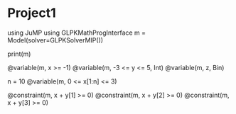 # Project1



using JuMP
using GLPKMathProgInterface
m = Model(solver=GLPKSolverMIP())

print(m)

@variable(m, x >= -1)
@variable(m, -3 <= y <= 5, Int)
@variable(m, z, Bin)


n = 10
@variable(m, 0 <= x[1:n] <= 3)

@constraint(m, x + y[1] >= 0)
@constraint(m, x + y[2] >= 0)
@constraint(m, x + y[3] >= 0)
